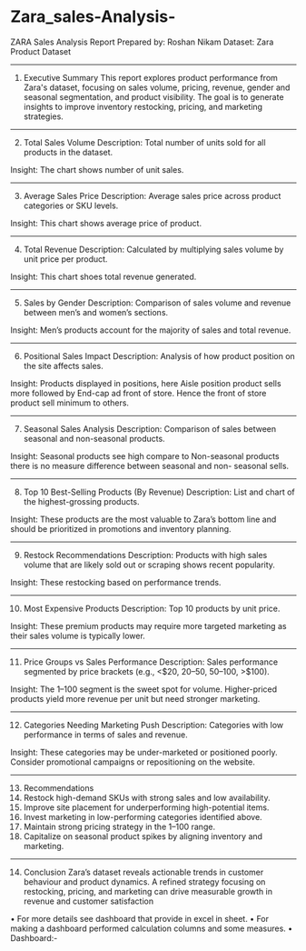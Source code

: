 # Zara_sales-Analysis-

ZARA Sales Analysis Report
Prepared by: Roshan Nikam
Dataset: Zara Product Dataset
________________________________________
1. Executive Summary
This report explores product performance from Zara's dataset, focusing on sales volume, pricing, revenue, gender and seasonal segmentation, and product visibility. The goal is to generate insights to improve inventory restocking, pricing, and marketing strategies.
________________________________________
2. Total Sales Volume
Description:
Total number of units sold for all products in the dataset.
 
Insight: 
The chart shows number of unit sales.
________________________________________
3. Average Sales Price
Description:
Average sales price across product categories or SKU levels.
 
Insight:
This chart shows average price of product.
________________________________________
4. Total Revenue
Description:
Calculated by multiplying sales volume by unit price per product.
 
Insight:
This chart shoes total revenue generated.
________________________________________
5. Sales by Gender
Description:
Comparison of sales volume and revenue between men’s and women’s sections.
 
Insight:
Men’s products account for the majority of sales and total revenue.
________________________________________
6. Positional Sales Impact
Description:
Analysis of how product position on the site affects sales.
 
Insight:
Products displayed in positions, here Aisle position product sells more followed by End-cap ad front of store. Hence the front of store product sell minimum to others.
________________________________________
7. Seasonal Sales Analysis
Description:
Comparison of sales between seasonal and non-seasonal products.
 
Insight:
Seasonal products see high compare to  Non-seasonal products there is no measure difference between seasonal and non- seasonal sells.
________________________________________
8. Top 10 Best-Selling Products (By Revenue)
Description:
List and chart of the highest-grossing products.









Insight:
These products are the most valuable to Zara’s bottom line and should be prioritized in promotions and inventory planning.
________________________________________
9. Restock Recommendations
Description:
Products with high sales volume that are likely sold out or scraping shows recent popularity.
 
Insight:
These restocking based on performance trends.
________________________________________
10. Most Expensive Products
Description:
Top 10 products by unit price.
 
Insight:
These premium products may require more targeted marketing as their sales volume is typically lower.
________________________________________
11. Price Groups vs Sales Performance
Description:
Sales performance segmented by price brackets (e.g., <$20, $20–$50, $50–$100, >$100).
 
Insight:
The $1–$100 segment is the sweet spot for volume. Higher-priced products yield more revenue per unit but need stronger marketing.
________________________________________
12. Categories Needing Marketing Push
Description:
Categories with low performance in terms of sales and revenue.
 
Insight:
These categories may be under-marketed or positioned poorly. Consider promotional campaigns or repositioning on the website.
________________________________________
13. Recommendations
1.	Restock high-demand SKUs with strong sales and low availability.
2.	Improve site placement for underperforming high-potential items.
3.	Invest marketing in low-performing categories identified above.
4.	Maintain strong pricing strategy in the $1–$100 range.
5.	Capitalize on seasonal product spikes by aligning inventory and marketing.
________________________________________
14. Conclusion
Zara’s dataset reveals actionable trends in customer behaviour and product dynamics. A refined strategy focusing on restocking, pricing, and marketing can drive measurable growth in revenue and customer satisfaction



•	For more details see dashboard that provide in excel in sheet.
•	For making a dashboard performed calculation columns and some measures.
•	Dashboard:-

 
